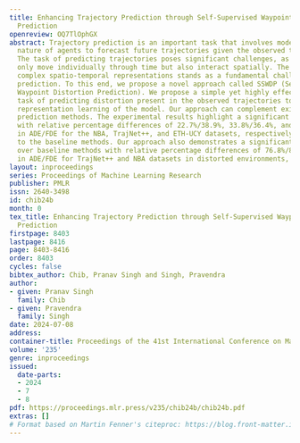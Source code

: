 ```yaml
---
title: Enhancing Trajectory Prediction through Self-Supervised Waypoint Distortion
  Prediction
openreview: OQ7TlOphGX
abstract: Trajectory prediction is an important task that involves modeling the indeterminate
  nature of agents to forecast future trajectories given the observed trajectory sequences.
  The task of predicting trajectories poses significant challenges, as agents not
  only move individually through time but also interact spatially. The learning of
  complex spatio-temporal representations stands as a fundamental challenge in trajectory
  prediction. To this end, we propose a novel approach called SSWDP (Self-Supervised
  Waypoint Distortion Prediction). We propose a simple yet highly effective self-supervised
  task of predicting distortion present in the observed trajectories to improve the
  representation learning of the model. Our approach can complement existing trajectory
  prediction methods. The experimental results highlight a significant improvement
  with relative percentage differences of 22.7%/38.9%, 33.8%/36.4%, and 16.60%/23.20%
  in ADE/FDE for the NBA, TrajNet++, and ETH-UCY datasets, respectively, compared
  to the baseline methods. Our approach also demonstrates a significant improvement
  over baseline methods with relative percentage differences of 76.8%/82.5% and 61.0%/36.1%
  in ADE/FDE for TrajNet++ and NBA datasets in distorted environments, respectively.
layout: inproceedings
series: Proceedings of Machine Learning Research
publisher: PMLR
issn: 2640-3498
id: chib24b
month: 0
tex_title: Enhancing Trajectory Prediction through Self-Supervised Waypoint Distortion
  Prediction
firstpage: 8403
lastpage: 8416
page: 8403-8416
order: 8403
cycles: false
bibtex_author: Chib, Pranav Singh and Singh, Pravendra
author:
- given: Pranav Singh
  family: Chib
- given: Pravendra
  family: Singh
date: 2024-07-08
address:
container-title: Proceedings of the 41st International Conference on Machine Learning
volume: '235'
genre: inproceedings
issued:
  date-parts:
  - 2024
  - 7
  - 8
pdf: https://proceedings.mlr.press/v235/chib24b/chib24b.pdf
extras: []
# Format based on Martin Fenner's citeproc: https://blog.front-matter.io/posts/citeproc-yaml-for-bibliographies/
---
```

